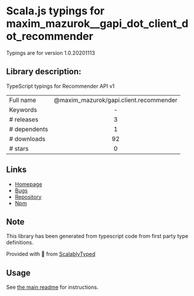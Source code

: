 
# Scala.js typings for maxim_mazurok__gapi_dot_client_dot_recommender

Typings are for version 1.0.20201113

## Library description:
TypeScript typings for Recommender API v1

|                    |                 |
| ------------------ | :-------------: |
| Full name          | @maxim_mazurok/gapi.client.recommender |
| Keywords           | - |
| # releases         | 3 |
| # dependents       | 1 |
| # downloads        | 92 |
| # stars            | 0 |

## Links
- [Homepage](https://github.com/Maxim-Mazurok/google-api-typings-generator#readme)
- [Bugs](https://github.com/Maxim-Mazurok/google-api-typings-generator/issues)
- [Repository](https://github.com/Maxim-Mazurok/google-api-typings-generator)
- [Npm](https://www.npmjs.com/package/%40maxim_mazurok%2Fgapi.client.recommender)
    


## Note
This library has been generated from typescript code from first party type definitions.

Provided with :purple_heart: from [ScalablyTyped](https://github.com/oyvindberg/ScalablyTyped)

## Usage
See [the main readme](../../readme.md) for instructions.


